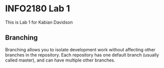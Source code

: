 # INFO2180 Lab 1

This is Lab 1 for Kabian Davidson

## Branching

Branching allows you to isolate development work without
affecting other branches in the repository. Each repository
has one default branch (usually called master), and can have 
multiple other branches.